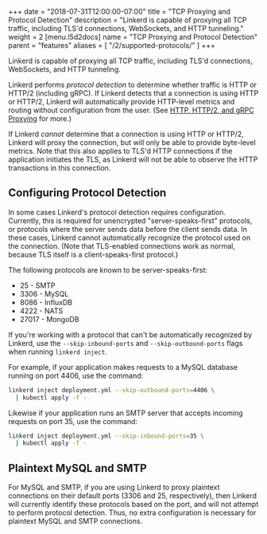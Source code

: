+++
date = "2018-07-31T12:00:00-07:00"
title = "TCP Proxying and Protocol Detection"
description = "Linkerd is capable of proxying all TCP traffic, including TLS'd connections, WebSockets, and HTTP tunneling."
weight = 2
[menu.l5d2docs]
  name = "TCP Proxying and Protocol Detection"
  parent = "features"
aliases = [
  "/2/supported-protocols/"
]
+++

Linkerd is capable of proxying all TCP traffic, including TLS'd connections,
WebSockets, and HTTP tunneling.

Linkerd performs *protocol detection* to determine whether traffic is HTTP or
HTTP/2 (including gRPC). If Linkerd detects that a connection is using HTTP or
HTTP/2, Linkerd will automatically provide HTTP-level metrics and routing
without configuration from the user. (See
[HTTP, HTTP/2, and gRPC Proxying](../http-grpc/) for more.)

If Linkerd *cannot* determine that a connection is using HTTP or HTTP/2, Linkerd
will proxy the connection, but will only be able to provide byte-level metrics.
Note that this also applies to TLS'd HTTP connections if the application
initiates the TLS, as Linkerd will not be able to observe the HTTP transactions
in this connection.

## Configuring Protocol Detection

In some cases Linkerd's protocol detection requires configuration. Currently,
this is required for unencrypted "server-speaks-first" protocols, or protocols
where the server sends data before the client sends data. In these cases,
Linkerd cannot automatically recognize the protocol used on the connection.
(Note that TLS-enabled connections work as normal, because TLS itself is a
client-speaks-first protocol.)

The following protocols are known to be server-speaks-first:

* 25   - SMTP
* 3306 - MySQL
* 8086 - InfluxDB
* 4222 - NATS
* 27017 - MongoDB


If you're working with a protocol that can't be automatically recognized by
Linkerd, use the `--skip-inbound-ports` and `--skip-outbound-ports` flags when
running `linkerd inject`.

For example, if your application makes requests to a MySQL database running on
port 4406, use the command:

```bash
linkerd inject deployment.yml --skip-outbound-ports=4406 \
  | kubectl apply -f -
```

Likewise if your application runs an SMTP server that accepts incoming requests
on port 35, use the command:

```bash
linkerd inject deployment.yml --skip-inbound-ports=35 \
  | kubectl apply -f -
```

## Plaintext MySQL and SMTP

For MySQL and SMTP, if you are using Linkerd to proxy plaintext connections on
their default ports (3306 and 25, respectively), then Linkerd will currently
identify these protocols based on the port, and will not attempt to perform
protocol detection. Thus, no extra configuration is necessary for plaintext
MySQL and SMTP connections.
